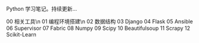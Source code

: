 

Python 学习笔记。持续更新...

00 相关工具\n
01 编程环境搭建\n
02 数据结构
03 Django
04 Flask
05 Ansible
06 Supervisor
07 Fabric
08 Numpy
09 Scipy
10 Beautifulsoup
11 Scrapy
12 Scikit-Learn
